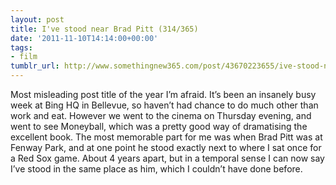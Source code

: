 ```yaml
---
layout: post
title: I've stood near Brad Pitt (314/365)
date: '2011-11-10T14:14:00+00:00'
tags:
- film
tumblr_url: http://www.somethingnew365.com/post/43670223655/ive-stood-near-brad-pitt-314365
---
```

Most misleading post title of the year I’m afraid.
It’s been an insanely busy week at Bing HQ in Bellevue, so haven’t had chance to do much other than work and eat. However we went to the cinema on Thursday evening, and went to see Moneyball, which was a pretty good way of dramatising the excellent book.
The most memorable part for me was when Brad Pitt was at Fenway Park, and at one point he stood exactly next to where I sat once for a Red Sox game. About 4 years apart, but in a temporal sense I can now say I’ve stood in the same place as him, which I couldn’t have done before.
